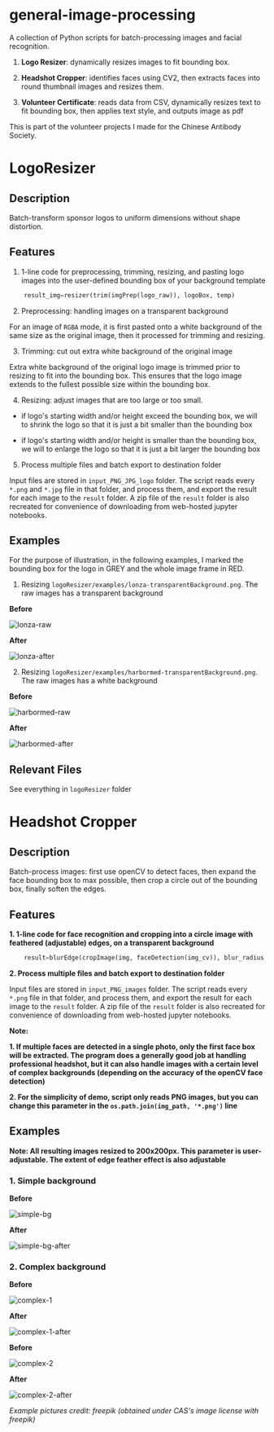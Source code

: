 # general-image-processing
A collection of Python scripts for batch-processing images and facial recognition. 

1. **Logo Resizer**: dynamically resizes images to fit bounding box.
 
2. **Headshot Cropper**: identifies faces using CV2, then extracts faces into round thumbnail images and resizes them. 

3. **Volunteer Certificate**: reads data from CSV, dynamically resizes text to fit bounding box, then applies text style, and outputs image as pdf

This is part of the volunteer projects I made for the Chinese Antibody Society.


# LogoResizer

## Description
Batch-transform sponsor logos to uniform dimensions without shape distortion.

## Features

1. 1-line code for preprocessing, trimming, resizing, and pasting logo images into the user-defined bounding box of your background template

```python
    result_img=resizer(trim(imgPrep(logo_raw)), logoBox, temp)
```

2. Preprocessing: handling images on a transparent background

For an image of `RGBA` mode, it is first pasted onto a white background of the same size as the original image, then it processed for trimming and resizing.


3. Trimming: cut out extra white background of the original image

Extra white background of the original logo image is trimmed prior to resizing to fit into the bounding box. This ensures that the logo image extends to the fullest possible size within the bounding box.

4. Resizing: adjust images that are too large or too small.

  - if logo's starting width and/or height exceed the bounding box, we will to shrink the logo so that it is just a bit smaller than the bounding box

  - if logo's starting width and/or height is smaller than the bounding box, we will to enlarge the logo so that it is just a bit larger the bounding box

5. Process multiple files and batch export to destination folder

Input files are stored in `input_PNG_JPG_logo` folder. The script reads every `*.png` and `*.jpg` file in that folder, and process them, and export the result for each image to the `result` folder. A zip file of the `result` folder is also recreated for convenience of downloading from web-hosted jupyter notebooks.


## Examples

For the purpose of illustration, in the following examples, I marked the bounding box for the logo in GREY and the whole image frame in RED.

1. Resizing `logoResizer/examples/lonza-transparentBackground.png`. The raw images has a transparent background

**Before**

![lonza-raw](logoResizer/examples/lonza-transparentBackground.png)

**After**

![lonza-after](logoResizer/examples/lonza-2.png)

2. Resizing `logoResizer/examples/harbormed-transparentBackground.png`. The raw images has a white background

**Before**

![harbormed-raw](logoResizer/examples/harbormed-whiteBacground.png)

**After**

![harbormed-after](logoResizer/examples/harbormed-2.png)


## Relevant Files
See everything in `logoResizer` folder

# Headshot Cropper

## Description
Batch-process images: first use openCV to detect faces, then expand the face bounding box to max possible, then crop a circle out of the bounding box, finally soften the edges.

## Features

**1. 1-line code for face recognition and cropping into a circle image with feathered (adjustable) edges, on a transparent background**

```python
    result=blurEdge(cropImage(img, faceDetection(img_cv)), blur_radius, offset=0)
```

**2. Process multiple files and batch export to destination folder**

Input files are stored in `input_PNG_images` folder. The script reads every `*.png` file in that folder, and process them, and export the result for each image to the `result` folder. A zip file of the `result` folder is also recreated for convenience of downloading from web-hosted jupyter notebooks.

**Note:**

**1. If multiple faces are detected in a single photo, only the first face box will be extracted. The program does a generally good job at handling professional headshot, but it can also handle images with a certain level of complex backgrounds (depending on the accuracy of the openCV face detection)**

**2. For the simplicity of demo,  script only reads PNG images, but you can change this parameter in the `os.path.join(img_path, '*.png')` line**

## Examples

**Note: All resulting images resized to 200x200px. This parameter is user-adjustable. The extent of edge feather effect is also adjustable**

### **1. Simple background**

**Before**

![simple-bg](headshotCropper/input_PNG_images/simple-background.png)

**After**

![simple-bg-after](headshotCropper/result/simple-background_2.png)


### 2. Complex background

**Before**

![complex-1](headshotCropper/input_PNG_images/complex_background1.png)


**After**

![complex-1-after](headshotCropper/result/complex_background1_2.png)

**Before**

![complex-2](headshotCropper/input_PNG_images/complex_background2.png)

**After**

![complex-2-after](headshotCropper/result/complex_background2_2.png)

*Example pictures credit: freepik (obtained under CAS's image license with freepik)*





